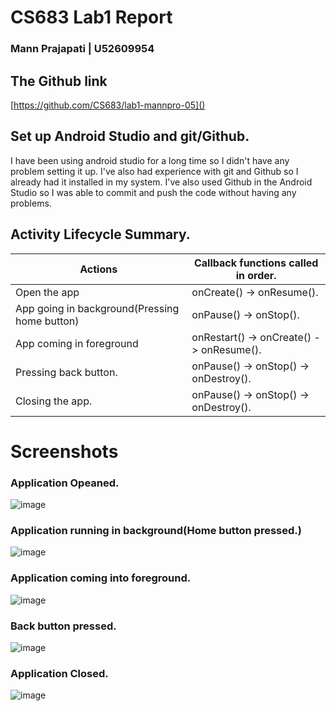 # CS683 Lab1 Report

### Mann Prajapati | U52609954

## The Github link 

[https://github.com/CS683/lab1-mannpro-05]()

## Set up Android Studio and git/Github.

I have been using android studio for a long time so I didn't have any problem setting it up. I've also had experience with git and Github so I already had it installed in my system. I've also used Github in the Android Studio so I was able to commit and push the code without having any problems. 

## Activity Lifecycle Summary.


| Actions                                       | Callback functions called in order.      |
|-----------------------------------------------|------------------------------------------|
| Open the app                                  | onCreate() -> onResume().                |
| App going in background(Pressing home button) | onPause() -> onStop().                   |
| App coming in foreground                      | onRestart() -> onCreate() -> onResume(). |
| Pressing back button.                         | onPause() -> onStop() -> onDestroy().    |
| Closing the app.                              | onPause() -> onStop() -> onDestroy().    |

# Screenshots




### Application Opeaned.
![image](https://drive.google.com/uc?export=view&id=16AK_fhb8mx1QHYGhQL92dzLPGGX7Wvb8)
### Application running in background(Home button pressed.)
![image](https://drive.google.com/uc?export=view&id=1cWU0pviS57cVgIMEkB12y_XMIFxrlMwI)
### Application coming into foreground.
![image](https://drive.google.com/uc?export=view&id=1rNQhjNj9gV11SzVG2pjJlGpCgE_80kKd)
### Back button pressed.
![image](https://drive.google.com/uc?export=view&id=12iWNB9611aTztZoBVltcO1bRtqrHZLYn)
### Application Closed.
![image](https://drive.google.com/uc?export=view&id=1dQj3HEPuviAQimGmaacd7B7iB5qn_8yA)
